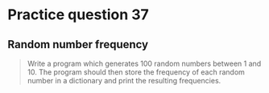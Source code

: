 # Practice question 37

## Random number frequency

> Write a program which generates 100 random numbers between 1 and 10. The program should then store the frequency of each random number in a dictionary and print the resulting frequencies.
